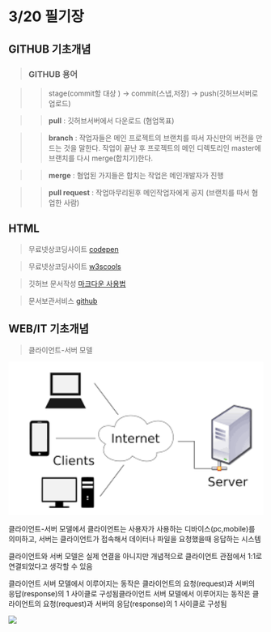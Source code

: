 # 3/20 필기장

## GITHUB 기초개념

>### GITHUB 용어

>>stage(commit할 대상 ) -> commit(스냅,저장) -> push(깃허브서버로 업로드)

>><strong>pull</strong> : 깃허브서버에서 다운로드 (혐업목표)

>><strong>branch</strong> : 작업자들은 메인 프로젝트의 브랜치를 따서 자신만의 버전을 만드는 것을 말한다. 작업이 끝난 후 프로젝트의 메인 디렉토리인 master에 브랜치를 다시 merge(합치기)한다.

>><strong>merge</strong>  : 혐업된 가지들은 합치는 작업은 메인개발자가 진행
     
>><strong>pull request</strong> : 작업마무리된후 메인작업자에게 공지 (브랜치를 따서 혐업한 사람)   




## HTML

> 무료넷상코딩사이트 [codepen](https://codepen.io/)

> 무료넷상코딩사이트 [w3scools](https://www.w3schools.com/)

> 깃허브 문서작성 [마크다운 사용법](https://gist.github.com/ihoneymon/652be052a0727ad59601)

> 문서보관서비스 [github](github.com)

## WEB/IT 기초개념

>클라이언트-서버 모델

<img src="https://github.com/dbghtlr89/green_weekend_0320/blob/main/%EB%8B%A4%EC%9A%B4%EB%A1%9C%EB%93%9C.png?raw=true" width="648"/>

클라이언트-서버 모델에서 클라이언트는 사용자가 사용하는 디바이스(pc,mobile)를 의미하고, 서버는 클라이언트가 접속해서 데이터나 파일을 요청했을때 응답하는 시스템

클라이언트와 서버 모델은 실제 연결을 아니지만 개념적으로 클라이언트 관점에서 1:1로 연결되었다고 생각할 수 있음

클라이언트 서버 모델에서 이루어지는 동작은 클라이언트의 요청(request)과 서버의 응답(response)의  1 사이클로 구성됨클라이언트 서버 모델에서 이루어지는 동작은 클라이언트의 요청(request)과 서버의 응답(response)의  1 사이클로 구성됨

<img src="https://s3-ap-northeast-2.amazonaws.com/opentutorials-user-file/course/2614/4971.png" >

<img src=""/>

